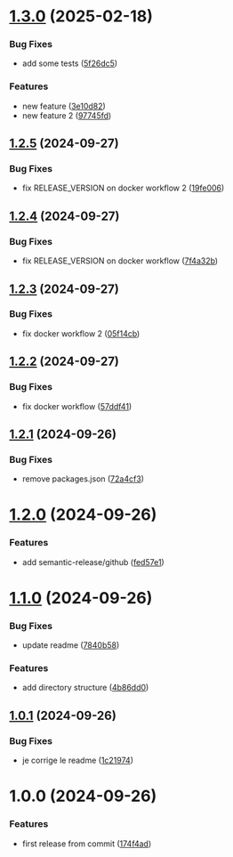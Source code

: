 # [1.3.0](https://github.com/aureliengiry/semantic-release-test/compare/v1.2.5...v1.3.0) (2025-02-18)


### Bug Fixes

* add some tests ([5f26dc5](https://github.com/aureliengiry/semantic-release-test/commit/5f26dc55831aaafa89c34519bdbcdf8b2b2371a9))


### Features

* new feature ([3e10d82](https://github.com/aureliengiry/semantic-release-test/commit/3e10d8292b8527f516a496cb73e1b578776c16a9))
* new feature 2 ([97745fd](https://github.com/aureliengiry/semantic-release-test/commit/97745fdf650946ae146907a5de8cdb80ee81dceb))

## [1.2.5](https://github.com/aureliengiry/semantic-release-test/compare/v1.2.4...v1.2.5) (2024-09-27)


### Bug Fixes

* fix RELEASE_VERSION on docker workflow 2 ([19fe006](https://github.com/aureliengiry/semantic-release-test/commit/19fe006236cb3ed639a3a1df80be2f284d03cfc5))

## [1.2.4](https://github.com/aureliengiry/semantic-release-test/compare/v1.2.3...v1.2.4) (2024-09-27)


### Bug Fixes

* fix RELEASE_VERSION on docker workflow ([7f4a32b](https://github.com/aureliengiry/semantic-release-test/commit/7f4a32b68c5c232bbb6ab3cc01dc1fb529610b8c))

## [1.2.3](https://github.com/aureliengiry/semantic-release-test/compare/v1.2.2...v1.2.3) (2024-09-27)


### Bug Fixes

* fix docker workflow 2 ([05f14cb](https://github.com/aureliengiry/semantic-release-test/commit/05f14cbbdfd32fcb9ae6b121114a4afddc78200a))

## [1.2.2](https://github.com/aureliengiry/semantic-release-test/compare/v1.2.1...v1.2.2) (2024-09-27)


### Bug Fixes

* fix docker workflow ([57ddf41](https://github.com/aureliengiry/semantic-release-test/commit/57ddf418720407cf9a701f1c3579aa95c63456dc))

## [1.2.1](https://github.com/aureliengiry/semantic-release-test/compare/v1.2.0...v1.2.1) (2024-09-26)


### Bug Fixes

* remove packages.json ([72a4cf3](https://github.com/aureliengiry/semantic-release-test/commit/72a4cf323b836bbd54a4cd00ce9efeffb2966e3d))

# [1.2.0](https://github.com/aureliengiry/semantic-release-test/compare/v1.1.0...v1.2.0) (2024-09-26)


### Features

* add semantic-release/github ([fed57e1](https://github.com/aureliengiry/semantic-release-test/commit/fed57e126dcd4971c446d2df864bae447031a7b9))

# [1.1.0](https://github.com/aureliengiry/semantic-release-test/compare/v1.0.1...v1.1.0) (2024-09-26)


### Bug Fixes

* update readme ([7840b58](https://github.com/aureliengiry/semantic-release-test/commit/7840b58f1eec029ea10a1fd6eeda5caffc0499a6))


### Features

* add directory structure ([4b86dd0](https://github.com/aureliengiry/semantic-release-test/commit/4b86dd018c6f4615adfb987e92c65400247ed05e))

## [1.0.1](https://github.com/aureliengiry/semantic-release-test/compare/v1.0.0...v1.0.1) (2024-09-26)


### Bug Fixes

* je corrige le readme ([1c21974](https://github.com/aureliengiry/semantic-release-test/commit/1c219749a95af17c8dc1d6ba209ac007aad3f569))

# 1.0.0 (2024-09-26)


### Features

* first release from commit ([174f4ad](https://github.com/aureliengiry/semantic-release-test/commit/174f4ad2d69d0ea88c14210f1e13463196fdc8de))
